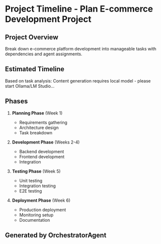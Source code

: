 # Project Timeline - Plan E-commerce Development Project

## Project Overview
Break down e-commerce platform development into manageable tasks with dependencies and agent assignments.

## Estimated Timeline
Based on task analysis: Content generation requires local model - please start Ollama/LM Studio...

## Phases
1. **Planning Phase** (Week 1)
   - Requirements gathering
   - Architecture design
   - Task breakdown

2. **Development Phase** (Weeks 2-4)
   - Backend development
   - Frontend development
   - Integration

3. **Testing Phase** (Week 5)
   - Unit testing
   - Integration testing
   - E2E testing

4. **Deployment Phase** (Week 6)
   - Production deployment
   - Monitoring setup
   - Documentation

## Generated by OrchestratorAgent
